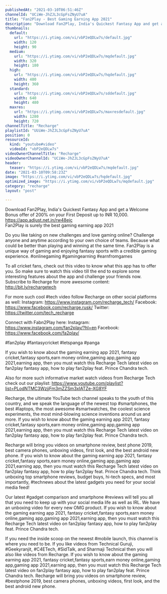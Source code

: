 ```yaml
---
publishedAt: "2021-03-10T06:51:46Z"
channelId: "UCiWe-JhZJL3cGpFsZNyU7uA"
title: "Fan2Play - Best Gaming Earning App 2021"
description: "Download Fan2Play, India's Quickest Fantasy App and get a Welcome Bonus offer of 200% on your First Deposit up to INR 10,000.  https://app.adjust.net.in/rw48ejc  \nFan2Play is surely the best gaming earning app 2021\n\nDo you like taking on new challenges and love gaming online? Challenge anyone and anytime according to your own choice of teams. Because what could be better than playing and winning at the same time. Fan2Play is a unique way of gaming and enjoying fantasy sports with a credible gaming experience. #onlinegaming #gamingearning #earnfromgames\n\nTo all cricket fans, check out this video to know what this app has to offer you. So make sure to watch this video till the end to explore some interesting features about the app and challenge your friends now. Subscribe to Recharge for more awesome content: http://bit.ly/rechargetech\n\nFor more such cool #tech video follow Recharge on other social platforms as well:\nInstagram: https://www.instagram.com/recharge_tech/\nFacebook: https://www.facebook.com/recharge.rusk/\nTwitter: https://twitter.com/tech_recharge\n\n Connect with Fabn2Play here:\nInstagram: https://www.instagram.com/fan2play/?hl=en\nFacebook: https://www.facebook.com/fa2play/\n\n#fan2play #fantasycricket #letspanga #panga\n\nIf you wish to know about the gaming earning app 2021, fantasy cricket,fantasy sports,earn money online,gaming app,gaming app 2021,earning app, then you must watch this Recharge Tech latest video on fan2play fantasy app, how to play fan2play feat. Prince Chandra tech. \n\nAlso for more such informative market watch videos from Recharge Tech check out our playlist: https://www.youtube.com/playlist?list=PLodNTMC3WzjjFm3mZZSm3xIATZe-XG8YF\n\nRecharge, the ultimate YouTube tech channel speaks to the youth of this country, and we speak the language of the newest top #smartphones, the best #laptops, the most awesome #smartwatches, the coolest science experiments, the most mind-blowing science inventions around us and more. \nIf you wish to know about the gaming earning app 2021, fantasy cricket,fantasy sports,earn money online,gaming app,gaming app 2021,earning app, then you must watch this Recharge Tech latest video on fan2play fantasy app, how to play fan2play feat. Prince Chandra tech. \n\nRecharge will bring you videos on smartphone review, best phone 2019, best camera phones, unboxing videos, first look, and the best android new phone. \nIf you wish to know about the gaming earning app 2021, fantasy cricket,fantasy sports,earn money online,gaming app,gaming app 2021,earning app, then you must watch this Recharge Tech latest video on fan2play fantasy app, how to play fan2play feat. Prince Chandra tech. Think unboxing top smartphone reviews, budget buys, hi-tech specs, and most importantly, #technews about the latest gadgets you need for your social media feed! \n\nOur latest #gadget comparison and smartphone #reviews will tell you all that you need to keep up with your social media life as well as IRL. We have an unboxing video for every new OMG product. If you wish to know about the gaming earning app 2021, fantasy cricket,fantasy sports,earn money online,gaming app,gaming app 2021,earning app, then you must watch this Recharge Tech latest video on fan2play fantasy app, how to play fan2play feat. Prince Chandra tech. \n\nIf you need the inside scoop on the newest #mobile launch, this channel is where you need to be. If you like videos from Technical Guruji, #Geekyranjit, #C4ETech, #SidTalk, and Sharmaji Technical then you will also like videos from Recharge. If you wish to know about the gaming earning app 2021, fantasy cricket,fantasy sports,earn money online,gaming app,gaming app 2021,earning app, then you must watch this Recharge Tech latest video on fan2play fantasy app, how to play fan2play feat. Prince Chandra tech.  Recharge will bring you videos on smartphone review, #bestphone 2019, best camera phones, unboxing videos, first look, and the best android new phone."
thumbnails:
  default:
    url: "https://i.ytimg.com/vi/vbP2eQDLw7s/default.jpg"
    width: 120
    height: 90
  medium:
    url: "https://i.ytimg.com/vi/vbP2eQDLw7s/mqdefault.jpg"
    width: 320
    height: 180
  high:
    url: "https://i.ytimg.com/vi/vbP2eQDLw7s/hqdefault.jpg"
    width: 480
    height: 360
  standard:
    url: "https://i.ytimg.com/vi/vbP2eQDLw7s/sddefault.jpg"
    width: 640
    height: 480
  maxres:
    url: "https://i.ytimg.com/vi/vbP2eQDLw7s/maxresdefault.jpg"
    width: 1280
    height: 720
channelTitle: "Recharge"
playlistId: "UUiWe-JhZJL3cGpFsZNyU7uA"
position: 0
resourceId:
  kind: "youtube#video"
  videoId: "vbP2eQDLw7s"
videoOwnerChannelTitle: "Recharge"
videoOwnerChannelId: "UCiWe-JhZJL3cGpFsZNyU7uA"
header:
  teaser: "https://i.ytimg.com/vi/vbP2eQDLw7s/mqdefault.jpg"
date: "2021-03-10T09:58:23Z"
image: "https://i.ytimg.com/vi/vbP2eQDLw7s/hqdefault.jpg"
optimized_image: "https://i.ytimg.com/vi/vbP2eQDLw7s/mqdefault.jpg"
category: "recharge"
layout: "post"

---
```

Download Fan2Play, India's Quickest Fantasy App and get a Welcome Bonus offer of 200% on your First Deposit up to INR 10,000.  https://app.adjust.net.in/rw48ejc  
Fan2Play is surely the best gaming earning app 2021

Do you like taking on new challenges and love gaming online? Challenge anyone and anytime according to your own choice of teams. Because what could be better than playing and winning at the same time. Fan2Play is a unique way of gaming and enjoying fantasy sports with a credible gaming experience. #onlinegaming #gamingearning #earnfromgames

To all cricket fans, check out this video to know what this app has to offer you. So make sure to watch this video till the end to explore some interesting features about the app and challenge your friends now. Subscribe to Recharge for more awesome content: http://bit.ly/rechargetech

For more such cool #tech video follow Recharge on other social platforms as well:
Instagram: https://www.instagram.com/recharge_tech/
Facebook: https://www.facebook.com/recharge.rusk/
Twitter: https://twitter.com/tech_recharge

 Connect with Fabn2Play here:
Instagram: https://www.instagram.com/fan2play/?hl=en
Facebook: https://www.facebook.com/fa2play/

#fan2play #fantasycricket #letspanga #panga

If you wish to know about the gaming earning app 2021, fantasy cricket,fantasy sports,earn money online,gaming app,gaming app 2021,earning app, then you must watch this Recharge Tech latest video on fan2play fantasy app, how to play fan2play feat. Prince Chandra tech. 

Also for more such informative market watch videos from Recharge Tech check out our playlist: https://www.youtube.com/playlist?list=PLodNTMC3WzjjFm3mZZSm3xIATZe-XG8YF

Recharge, the ultimate YouTube tech channel speaks to the youth of this country, and we speak the language of the newest top #smartphones, the best #laptops, the most awesome #smartwatches, the coolest science experiments, the most mind-blowing science inventions around us and more. 
If you wish to know about the gaming earning app 2021, fantasy cricket,fantasy sports,earn money online,gaming app,gaming app 2021,earning app, then you must watch this Recharge Tech latest video on fan2play fantasy app, how to play fan2play feat. Prince Chandra tech. 

Recharge will bring you videos on smartphone review, best phone 2019, best camera phones, unboxing videos, first look, and the best android new phone. 
If you wish to know about the gaming earning app 2021, fantasy cricket,fantasy sports,earn money online,gaming app,gaming app 2021,earning app, then you must watch this Recharge Tech latest video on fan2play fantasy app, how to play fan2play feat. Prince Chandra tech. Think unboxing top smartphone reviews, budget buys, hi-tech specs, and most importantly, #technews about the latest gadgets you need for your social media feed! 

Our latest #gadget comparison and smartphone #reviews will tell you all that you need to keep up with your social media life as well as IRL. We have an unboxing video for every new OMG product. If you wish to know about the gaming earning app 2021, fantasy cricket,fantasy sports,earn money online,gaming app,gaming app 2021,earning app, then you must watch this Recharge Tech latest video on fan2play fantasy app, how to play fan2play feat. Prince Chandra tech. 

If you need the inside scoop on the newest #mobile launch, this channel is where you need to be. If you like videos from Technical Guruji, #Geekyranjit, #C4ETech, #SidTalk, and Sharmaji Technical then you will also like videos from Recharge. If you wish to know about the gaming earning app 2021, fantasy cricket,fantasy sports,earn money online,gaming app,gaming app 2021,earning app, then you must watch this Recharge Tech latest video on fan2play fantasy app, how to play fan2play feat. Prince Chandra tech.  Recharge will bring you videos on smartphone review, #bestphone 2019, best camera phones, unboxing videos, first look, and the best android new phone.
